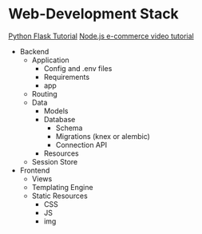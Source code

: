 # Web-Development Stack
[Python Flask Tutorial](https://blog.miguelgrinberg.com/post/the-flask-mega-tutorial-part-i-hello-world)
 [Node.js e-commerce video tutorial](https://www.youtube.com/watch?v=-3vvxn78MH4) 
- Backend
	- Application
		- Config and .env files
		- Requirements
		- app
	- Routing
	- Data
		- Models
		- Database
			- Schema
			- Migrations (knex or alembic)
			- Connection API
		- Resources
	- Session Store
- Frontend
	- Views
	- Templating Engine
	- Static Resources
		- CSS
		- JS
		- img
